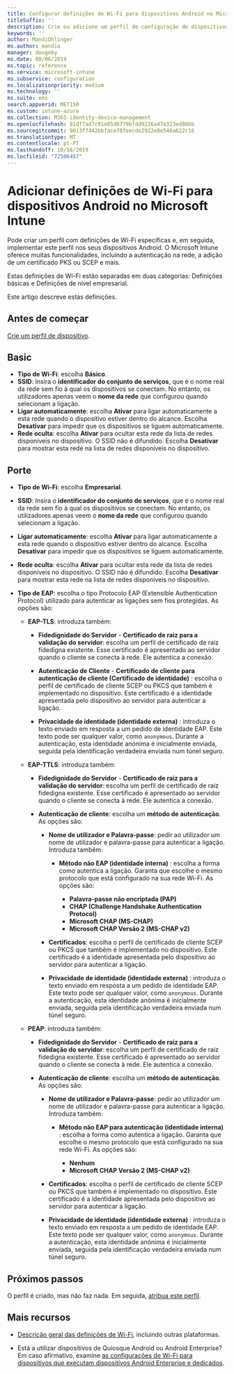 ```yaml
---
title: Configurar definições de Wi-Fi para dispositivos Android no Microsoft Intune – Azure | Microsoft Docs
titleSuffix: ''
description: Crie ou adicione um perfil de configuração de dispositivos Wi-Fi para Android. Veja as diferentes definições, incluindo a adição de certificados, a escolha de um tipo de EAP e a seleção de um método de autenticação no Microsoft Intune.
keywords: ''
author: MandiOhlinger
ms.author: mandia
manager: dougeby
ms.date: 08/06/2019
ms.topic: reference
ms.service: microsoft-intune
ms.subservice: configuration
ms.localizationpriority: medium
ms.technology: ''
ms.suite: ems
search.appverid: MET150
ms.custom: intune-azure
ms.collection: M365-identity-device-management
ms.openlocfilehash: 81df7ad7c91e85d0779bfdd9226a47e323ed88bb
ms.sourcegitcommit: 9013f7442bbface78feecde2922e8e546a622c16
ms.translationtype: MT
ms.contentlocale: pt-PT
ms.lasthandoff: 10/16/2019
ms.locfileid: "72506457"
---
```

# <a name="add-wi-fi-settings-for-devices-running-android-in-microsoft-intune"></a>Adicionar definições de Wi-Fi para dispositivos Android no Microsoft Intune

Pode criar um perfil com definições de Wi-Fi específicas e, em seguida, implementar este perfil nos seus dispositivos Android. O Microsoft Intune oferece muitas funcionalidades, incluindo a autenticação na rede, a adição de um certificado PKS ou SCEP e mais.

Estas definições de Wi-Fi estão separadas em duas categorias: Definições básicas e Definições de nível empresarial.

Este artigo descreve estas definições.

## <a name="before-you-begin"></a>Antes de começar

[Crie um perfil de dispositivo](device-profile-create.md).

## <a name="basic"></a>Basic

- **Tipo de Wi-Fi**: escolha **Básico**.
- **SSID**: Insira o **identificador do conjunto de serviços**, que é o nome real da rede sem fio à qual os dispositivos se conectam. No entanto, os utilizadores apenas veem o **nome da rede** que configurou quando selecionam a ligação.
- **Ligar automaticamente**: escolha **Ativar** para ligar automaticamente a esta rede quando o dispositivo estiver dentro do alcance. Escolha **Desativar** para impedir que os dispositivos se liguem automaticamente.
- **Rede oculta**: escolha **Ativar** para ocultar esta rede da lista de redes disponíveis no dispositivo. O SSID não é difundido. Escolha **Desativar** para mostrar esta rede na lista de redes disponíveis no dispositivo.

## <a name="enterprise"></a>Porte

- **Tipo de Wi-Fi**: escolha **Empresarial**.
- **SSID**: Insira o **identificador do conjunto de serviços**, que é o nome real da rede sem fio à qual os dispositivos se conectam. No entanto, os utilizadores apenas veem o **nome da rede** que configurou quando selecionam a ligação.
- **Ligar automaticamente**: escolha **Ativar** para ligar automaticamente a esta rede quando o dispositivo estiver dentro do alcance. Escolha **Desativar** para impedir que os dispositivos se liguem automaticamente.
- **Rede oculta**: escolha **Ativar** para ocultar esta rede da lista de redes disponíveis no dispositivo. O SSID não é difundido. Escolha **Desativar** para mostrar esta rede na lista de redes disponíveis no dispositivo.
- **Tipo de EAP**: escolha o tipo Protocolo EAP (Extensible Authentication Protocol) utilizado para autenticar as ligações sem fios protegidas. As opções são: 

  - **EAP-TLS**: introduza também:

    - **Fidedignidade do Servidor** - **Certificado de raiz para a validação do servidor**: escolha um perfil de certificado de raiz fidedigna existente. Esse certificado é apresentado ao servidor quando o cliente se conecta à rede. Ele autentica a conexão.

    - **Autenticação de Cliente** - **Certificado de cliente para autenticação de cliente (Certificado de identidade)** : escolha o perfil de certificado de cliente SCEP ou PKCS que também é implementado no dispositivo. Este certificado é a identidade apresentada pelo dispositivo ao servidor para autenticar a ligação.

    - **Privacidade de identidade (identidade externa)** : introduza o texto enviado em resposta a um pedido de identidade EAP. Este texto pode ser qualquer valor, como `anonymous`. Durante a autenticação, esta identidade anónima é inicialmente enviada, seguida pela identificação verdadeira enviada num túnel seguro.

  - **EAP-TTLS**: introduza também:

    - **Fidedignidade do Servidor** - **Certificado de raiz para a validação do servidor**: escolha um perfil de certificado de raiz fidedigna existente. Esse certificado é apresentado ao servidor quando o cliente se conecta à rede. Ele autentica a conexão.

    - **Autenticação de cliente**: escolha um **método de autenticação**. As opções são:

      - **Nome de utilizador e Palavra-passe**: pedir ao utilizador um nome de utilizador e palavra-passe para autenticar a ligação. Introduza também:
        - **Método não EAP (identidade interna)** : escolha a forma como autentica a ligação. Garanta que escolhe o mesmo protocolo que está configurado na sua rede Wi-Fi. As opções são:

          - **Palavra-passe não encriptada (PAP)**
          - **CHAP (Challenge Handshake Authentication Protocol)**
          - **Microsoft CHAP (MS-CHAP)**
          - **Microsoft CHAP Versão 2 (MS-CHAP v2)**

      - **Certificados**: escolha o perfil de certificado de cliente SCEP ou PKCS que também é implementado no dispositivo. Este certificado é a identidade apresentada pelo dispositivo ao servidor para autenticar a ligação.

      - **Privacidade de identidade (identidade externa)** : introduza o texto enviado em resposta a um pedido de identidade EAP. Este texto pode ser qualquer valor, como `anonymous`. Durante a autenticação, esta identidade anónima é inicialmente enviada, seguida pela identificação verdadeira enviada num túnel seguro.

  - **PEAP**: introduza também:

    - **Fidedignidade do Servidor** - **Certificado de raiz para a validação do servidor**: escolha um perfil de certificado de raiz fidedigna existente. Esse certificado é apresentado ao servidor quando o cliente se conecta à rede. Ele autentica a conexão.

    - **Autenticação de cliente**: escolha um **método de autenticação**. As opções são:

      - **Nome de utilizador e Palavra-passe**: pedir ao utilizador um nome de utilizador e palavra-passe para autenticar a ligação. Introduza também:
        - **Método não EAP para autenticação (identidade interna)** : escolha a forma como autentica a ligação. Garanta que escolhe o mesmo protocolo que está configurado na sua rede Wi-Fi. As opções são:

          - **Nenhum**
          - **Microsoft CHAP Versão 2 (MS-CHAP v2)**

      - **Certificados**: escolha o perfil de certificado de cliente SCEP ou PKCS que também é implementado no dispositivo. Este certificado é a identidade apresentada pelo dispositivo ao servidor para autenticar a ligação.

      - **Privacidade de identidade (identidade externa)** : introduza o texto enviado em resposta a um pedido de identidade EAP. Este texto pode ser qualquer valor, como `anonymous`. Durante a autenticação, esta identidade anónima é inicialmente enviada, seguida pela identificação verdadeira enviada num túnel seguro.

## <a name="next-steps"></a>Próximos passos

O perfil é criado, mas não faz nada. Em seguida, [atribua este perfil](device-profile-assign.md).

## <a name="more-resources"></a>Mais recursos

- [Descrição geral das definições de Wi-Fi](wi-fi-settings-configure.md), incluindo outras plataformas.

- Está a utilizar dispositivos de Quiosque Android ou Android Enterprise? Em caso afirmativo, examine [as configurações de Wi-Fi para dispositivos que executam dispositivos Android Enterprise e dedicados](wi-fi-settings-android-enterprise.md).
